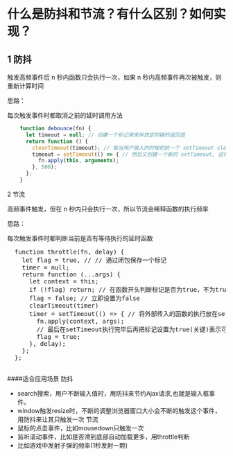 # 什么是防抖和节流？有什么区别？如何实现？

## 1 防抖

触发高频事件后 n 秒内函数只会执行一次，如果 n 秒内高频事件再次被触发，则重新计算时间

思路：

  每次触发事件时都取消之前的延时调用方法

  ```JavaScript
      function debounce(fn) {
        let timeout = null; // 创建一个标记用来存放定时器的返回值
        return function () {
          clearTimeout(timeout); // 每当用户输入的时候把前一个 setTimeout clear 掉
          timeout = setTimeout(() => { // 然后又创建一个新的 setTimeout, 这样就能保证输入字符后的 interval 间隔内如果还有字符输入的话，就不会执行 fn 函数
            fn.apply(this, arguments);
          }, 500);
        };
      }
  ```

2 节流

高频事件触发，但在 n 秒内只会执行一次，所以节流会稀释函数的执行频率

思路：

每次触发事件时都判断当前是否有等待执行的延时函数

  <pre>
  function throttle(fn, delay) {
    let flag = true, // // 通过闭包保存一个标记
    timer = null;
    return function (...args) {
      let context = this;
      if (!flag) return; // 在函数开头判断标记是否为true，不为true则return
      flag = false; // 立即设置为false
      clearTimeout(timer)
      timer = setTimeout(() => { // 将外部传入的函数的执行放在setTimeout中
        fn.apply(context, args);
        // 最后在setTimeout执行完毕后再把标记设置为true(关键)表示可以执行下一次循环了。当定时器没有执行的时候标记永远是false，在开头被return掉
        flag = true;
      }, delay);
    };
  };
  </pre>

####适合应用场景
防抖
+ search搜索，用户不断输入值时，用防抖来节约Ajax请求,也就是输入框事件。
+ window触发resize时，不断的调整浏览器窗口大小会不断的触发这个事件，用防抖来让其只触发一次
节流
+ 鼠标的点击事件，比如mousedown只触发一次
+ 监听滚动事件，比如是否滑到底部自动加载更多，用throttle判断
+ 比如游戏中发射子弹的频率(1秒发射一颗)


